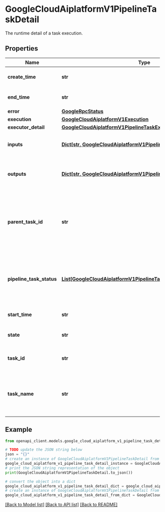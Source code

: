 # GoogleCloudAiplatformV1PipelineTaskDetail

The runtime detail of a task execution.

## Properties

Name | Type | Description | Notes
------------ | ------------- | ------------- | -------------
**create_time** | **str** | Output only. Task create time. | [optional] [readonly] 
**end_time** | **str** | Output only. Task end time. | [optional] [readonly] 
**error** | [**GoogleRpcStatus**](GoogleRpcStatus.md) |  | [optional] 
**execution** | [**GoogleCloudAiplatformV1Execution**](GoogleCloudAiplatformV1Execution.md) |  | [optional] 
**executor_detail** | [**GoogleCloudAiplatformV1PipelineTaskExecutorDetail**](GoogleCloudAiplatformV1PipelineTaskExecutorDetail.md) |  | [optional] 
**inputs** | [**Dict[str, GoogleCloudAiplatformV1PipelineTaskDetailArtifactList]**](GoogleCloudAiplatformV1PipelineTaskDetailArtifactList.md) | Output only. The runtime input artifacts of the task. | [optional] [readonly] 
**outputs** | [**Dict[str, GoogleCloudAiplatformV1PipelineTaskDetailArtifactList]**](GoogleCloudAiplatformV1PipelineTaskDetailArtifactList.md) | Output only. The runtime output artifacts of the task. | [optional] [readonly] 
**parent_task_id** | **str** | Output only. The id of the parent task if the task is within a component scope. Empty if the task is at the root level. | [optional] [readonly] 
**pipeline_task_status** | [**List[GoogleCloudAiplatformV1PipelineTaskDetailPipelineTaskStatus]**](GoogleCloudAiplatformV1PipelineTaskDetailPipelineTaskStatus.md) | Output only. A list of task status. This field keeps a record of task status evolving over time. | [optional] [readonly] 
**start_time** | **str** | Output only. Task start time. | [optional] [readonly] 
**state** | **str** | Output only. State of the task. | [optional] [readonly] 
**task_id** | **str** | Output only. The system generated ID of the task. | [optional] [readonly] 
**task_name** | **str** | Output only. The user specified name of the task that is defined in pipeline_spec. | [optional] [readonly] 

## Example

```python
from openapi_client.models.google_cloud_aiplatform_v1_pipeline_task_detail import GoogleCloudAiplatformV1PipelineTaskDetail

# TODO update the JSON string below
json = "{}"
# create an instance of GoogleCloudAiplatformV1PipelineTaskDetail from a JSON string
google_cloud_aiplatform_v1_pipeline_task_detail_instance = GoogleCloudAiplatformV1PipelineTaskDetail.from_json(json)
# print the JSON string representation of the object
print(GoogleCloudAiplatformV1PipelineTaskDetail.to_json())

# convert the object into a dict
google_cloud_aiplatform_v1_pipeline_task_detail_dict = google_cloud_aiplatform_v1_pipeline_task_detail_instance.to_dict()
# create an instance of GoogleCloudAiplatformV1PipelineTaskDetail from a dict
google_cloud_aiplatform_v1_pipeline_task_detail_from_dict = GoogleCloudAiplatformV1PipelineTaskDetail.from_dict(google_cloud_aiplatform_v1_pipeline_task_detail_dict)
```
[[Back to Model list]](../README.md#documentation-for-models) [[Back to API list]](../README.md#documentation-for-api-endpoints) [[Back to README]](../README.md)


